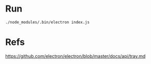 # Run

```
./node_modules/.bin/electron index.js
```


# Refs

https://github.com/electron/electron/blob/master/docs/api/tray.md

